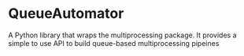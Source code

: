 # QueueAutomator
 A Python library that wraps the multiprocessing package. It provides a simple to use API to build queue-based multiprocessing pipeines 
